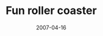 ---
layout: base.njk
title : 'Fun roller coaster' 
view_title : 'Fun roller coaster' 
year : '2007' 
date : '2007-04-16' 
img_file : '/drawing/funrollercoaster.png' 
html_file : 'funrollercoaster' 
next_html : 'ohnoidroppedit.html' 
year_order : '32' 
permalink : "title/{{html_file}}.html"
---